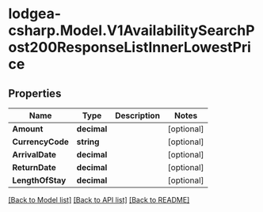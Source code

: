 
# lodgea-csharp.Model.V1AvailabilitySearchPost200ResponseListInnerLowestPrice

## Properties

Name | Type | Description | Notes
------------ | ------------- | ------------- | -------------
**Amount** | **decimal** |  | [optional] 
**CurrencyCode** | **string** |  | [optional] 
**ArrivalDate** | **decimal** |  | [optional] 
**ReturnDate** | **decimal** |  | [optional] 
**LengthOfStay** | **decimal** |  | [optional] 

[[Back to Model list]](../README.md#documentation-for-models)
[[Back to API list]](../README.md#documentation-for-api-endpoints)
[[Back to README]](../README.md)

